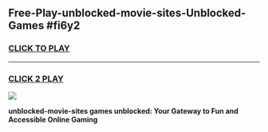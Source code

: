 
## Free-Play-unblocked-movie-sites-Unblocked-Games #fi6y2
<h3>
<a href="https://news.freeplayer.one?title=unblocked-movie-sites&ref=8M">CLICK TO PLAY</a></h3>
<hr>

<h3>
<a href="https://news.freeplayer.one?title=unblocked-movie-sites&ref=8M">CLICK 2 PLAY</a>
  
</h3>

<a href="https://news.freeplayer.one?title=unblocked-movie-sites&ref=8M"><img src="https://clearcache.store/games.png"></a>


**unblocked-movie-sites games unblocked: Your Gateway to Fun and Accessible Online Gaming**
